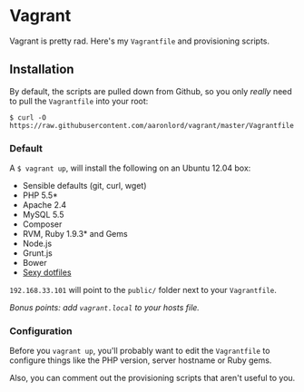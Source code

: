 # Vagrant

Vagrant is pretty rad. Here's my `Vagrantfile` and provisioning scripts.

## Installation

By default, the scripts are pulled down from Github, so you only _really_ need to pull the `Vagrantfile` into your root:

`$ curl -O https://raw.githubusercontent.com/aaronlord/vagrant/master/Vagrantfile`

### Default

A `$ vagrant up`, will install the following on an Ubuntu 12.04 box:

- Sensible defaults (git, curl, wget)
- PHP 5.5\*
- Apache 2.4
- MySQL 5.5
- Composer
- RVM, Ruby 1.9.3\* and Gems
- Node.js
- Grunt.js
- Bower
- [Sexy dotfiles](https://github.com/aaronlord/.dotfiles)

`192.168.33.101` will point to the `public/` folder next to your `Vagrantfile`. 

_Bonus points: add `vagrant.local` to your hosts file._

### Configuration

Before you `vagrant up`, you'll probably want to edit the `Vagrantfile` to configure things like the PHP version, server hostname or Ruby gems.

Also, you can comment out the provisioning scripts that aren't useful to you.